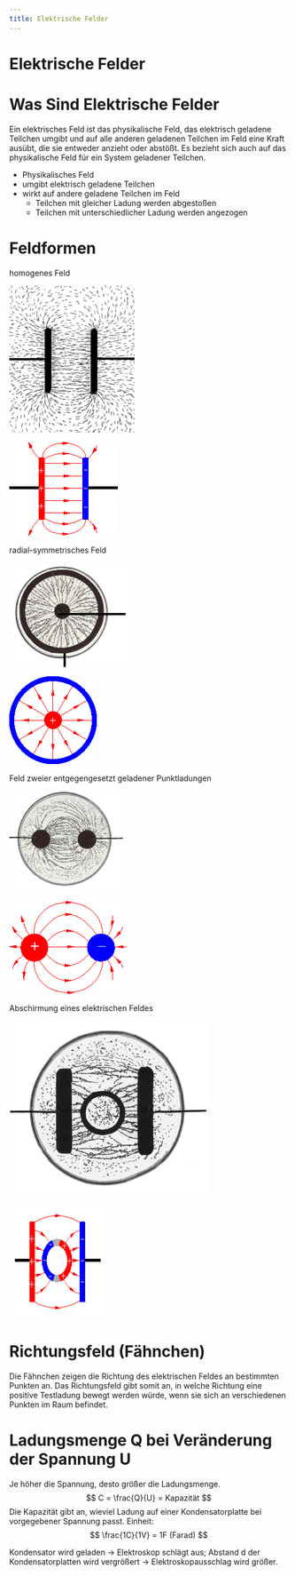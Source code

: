 ```yaml
---
title: Elektrische Felder
---
```

# Elektrische Felder

# Was Sind Elektrische Felder

Ein elektrisches Feld ist das physikalische Feld, das elektrisch geladene Teilchen umgibt und auf alle anderen geladenen Teilchen im Feld eine Kraft ausübt, die sie entweder anzieht oder abstößt. Es bezieht sich auch auf das physikalische Feld für ein System geladener Teilchen.

- Physikalisches Feld
- umgibt elektrisch geladene Teilchen
- wirkt auf andere geladene Teilchen im Feld
    - Teilchen mit gleicher Ladung werden abgestoßen
    - Teilchen mit unterschiedlicher Ladung werden angezogen

# Feldformen

homogenes Feld

![feld_homogen2_ladungenmittel_gru.jpg](Elektrische%20Felder/feld_homogen2_ladungenmittel_gru.jpg)

![feld_homogen03_ladungenmittel_gru.gif](Elektrische%20Felder/feld_homogen03_ladungenmittel_gru.gif)

radial-symmetrisches Feld

![feld_radial1_ladungenmittel_gru.jpg](Elektrische%20Felder/feld_radial1_ladungenmittel_gru.jpg)

![feld_radial3_ladungenmittel_gru.gif](Elektrische%20Felder/feld_radial3_ladungenmittel_gru.gif)

Feld zweier entgegengesetzt geladener Punktladungen

![feld_zw_punkt_ladungenmittel_gru.jpg](Elektrische%20Felder/feld_zw_punkt_ladungenmittel_gru.jpg)

![feld_2_punkt_ladungenmittel_gru.png](Elektrische%20Felder/feld_2_punkt_ladungenmittel_gru.png)

Abschirmung eines elektrischen Feldes

![feld_abschirm1_ladungenmittel_gru.jpg](Elektrische%20Felder/feld_abschirm1_ladungenmittel_gru.jpg)

![Untitled](Elektrische%20Felder/Untitled.png)

# Richtungsfeld (Fähnchen)

Die Fähnchen zeigen die Richtung des elektrischen Feldes an bestimmten Punkten an. Das Richtungsfeld gibt somit an, in welche Richtung eine positive Testladung bewegt werden würde, wenn sie sich an verschiedenen Punkten im Raum befindet.

# Ladungsmenge Q bei Veränderung der Spannung U

Je höher die Spannung, desto größer die Ladungsmenge.
$$ C = \frac{Q}{U} = Kapazität $$
Die Kapazität gibt an, wieviel Ladung auf einer Kondensatorplatte bei vorgegebener Spannung passt.
Einheit: $$ \frac{1C}{1V} = 1F (Farad) $$

Kondensator wird geladen → Elektroskop schlägt aus;
Abstand d der Kondensatorplatten wird vergrößert → Elektroskopausschlag wird größer.